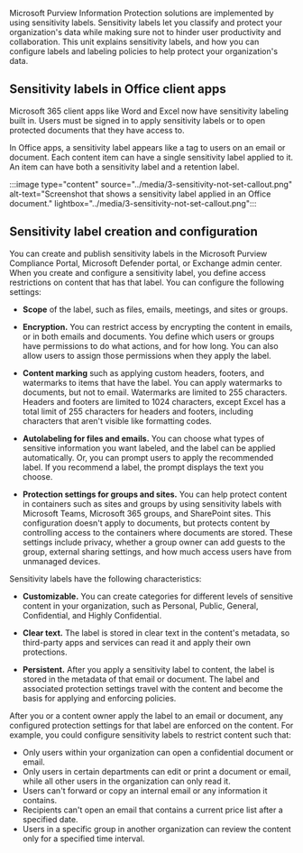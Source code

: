 Microsoft Purview Information Protection solutions are implemented by using sensitivity labels. Sensitivity labels let you classify and protect your organization's data while making sure not to hinder user productivity and collaboration. This unit explains sensitivity labels, and how you can configure labels and labeling policies to help protect your organization's data.

## Sensitivity labels in Office client apps

Microsoft 365 client apps like Word and Excel now have sensitivity labeling built in. Users must be signed in to apply sensitivity labels or to open protected documents that they have access to.

In Office apps, a sensitivity label appears like a tag to users on an email or document. Each content item can have a single sensitivity label applied to it. An item can have both a sensitivity label and a retention label.

:::image type="content" source="../media/3-sensitivity-not-set-callout.png" alt-text="Screenshot that shows a sensitivity label applied in an Office document." lightbox="../media/3-sensitivity-not-set-callout.png":::

## Sensitivity label creation and configuration

You can create and publish sensitivity labels in the Microsoft Purview Compliance Portal, Microsoft Defender portal, or Exchange admin center. When you create and configure a sensitivity label, you define access restrictions on content that has that label. You can configure the following settings:

- **Scope** of the label, such as files, emails, meetings, and sites or groups.

- **Encryption.** You can restrict access by encrypting the content in emails, or in both emails and documents. You define which users or groups have permissions to do what actions, and for how long. You can also allow users to assign those permissions when they apply the label.

- **Content marking** such as applying custom headers, footers, and watermarks to items that have the label. You can apply watermarks to documents, but not to email. Watermarks are limited to 255 characters. Headers and footers are limited to 1024 characters, except Excel has a total limit of 255 characters for headers and footers, including characters that aren't visible like formatting codes.

- **Autolabeling for files and emails.** You can choose what types of sensitive information you want labeled, and the label can be applied automatically. Or, you can prompt users to apply the recommended label. If you recommend a label, the prompt displays the text you choose.

- **Protection settings for groups and sites.** You can help protect content in containers such as sites and groups by using sensitivity labels with Microsoft Teams, Microsoft 365 groups, and SharePoint sites. This configuration doesn't apply to documents, but protects content by controlling access to the containers where documents are stored. These settings include privacy, whether a group owner can add guests to the group, external sharing settings, and how much access users have from unmanaged devices.

Sensitivity labels have the following characteristics:

- **Customizable.** You can create categories for different levels of sensitive content in your organization, such as Personal, Public, General, Confidential, and Highly Confidential.

- **Clear text.** The label is stored in clear text in the content's metadata, so third-party apps and services can read it and apply their own protections.

- **Persistent.** After you apply a sensitivity label to content, the label is stored in the metadata of that email or document. The label and associated protection settings travel with the content and become the basis for applying and enforcing policies.

After you or a content owner apply the label to an email or document, any configured protection settings for that label are enforced on the content. For example, you could configure sensitivity labels to restrict content such that:

- Only users within your organization can open a confidential document or email.
- Only users in certain departments can edit or print a document or email, while all other users in the organization can only read it.
- Users can't forward or copy an internal email or any information it contains.
- Recipients can't open an email that contains a current price list after a specified date.
- Users in a specific group in another organization can review the content only for a specified time interval.

